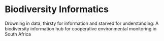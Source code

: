 # Biodiversity Informatics
Drowning in data, thirsty for information and starved for understanding: A biodiversity information hub for cooperative environmental monitoring in South Africa
